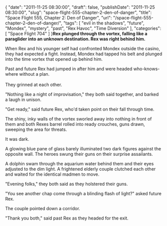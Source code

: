 {
    "date": "2011-11-25 08:30:00",
    "draft": false,
    "publishDate": "2011-11-25 08:30:00",
    "slug": "space-flight-555-chapter-2-den-of-danger",
    "title": "Space Flight 555, Chapter 2: Den of Danger",
    "url": "\/space-flight-555-chapter-2-den-of-danger\/",
    "tags": [
        "evil in the shadows",
        "future",
        "Mondex",
        "mystery",
        "past",
        "Rex Havoc",
        "Time Diversion"
    ],
    "categories": [
        "Space Flight 704"
    ]
}**Rex plunged through the vortex, falling like a paraglider into an
unknown destination. Rex was right behind him.**

When Rex and his younger self had confronted Mondex outside the casino,
they had expected a fight. Instead, Mondex had tapped his belt and
plunged into the time vortex that opened up behind him.

Past and future Rex had jumped in after him and were headed
who-knows-where without a plan.\
\
They grinned at each other.

"Nothing like a night of improvisation," they both said together, and
barked a laugh in unison.

"Get ready," said future Rex, who'd taken point on their fall through
time.

The shiny, inky walls of the vortex sworled away into nothing in front
of them and both Rexes barrel rolled into ready crouches, guns drawn,
sweeping the area for threats.

It was dark.

A glowing blue pane of glass barely illuminated two dark figures against
the opposite wall. The heroes swung their guns on their surprise
assailants.

A dolphin swam through the aquarium water behind them and their eyes
adjusted to the dim light. A frightened elderly couple clutched each
other and waited for the identical madmen to move.

"Evening folks," they both said as they holstered their guns.

"You see another chap come through a blinding flash of light?" asked
future Rex.

The couple pointed down a corridor.

"Thank you both," said past Rex as they headed for the exit.